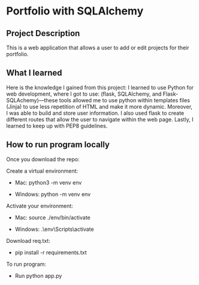 # Portfolio with SQLAlchemy

## Project Description

This is a web application that allows a user to add or edit projects for their portfolio. 

## What I learned 


Here is the knowledge I gained from this project: I learned to use Python for web development, where I got to use: (flask, SQLAlchemy, and Flask-SQLAchemy)—these tools allowed me to use python within templates files (Jinja) to use less repetition of HTML and make it more dynamic. Moreover, I was able to build and store user information. I also used flask to create different routes that allow the user to navigate within the web page. Lastly, I learned to keep up with PEP8 guidelines. 


## How to run program locally

Once you download the repo:

Create a virtual environment:

* Mac: python3 -m venv env

* Windows: python -m venv env


Activate your environment:

* Mac: source ./env/bin/activate

* Windows: .\env\Scripts\activate

Download req.txt:

* pip install -r requirements.txt

To run program:

* Run python app.py
